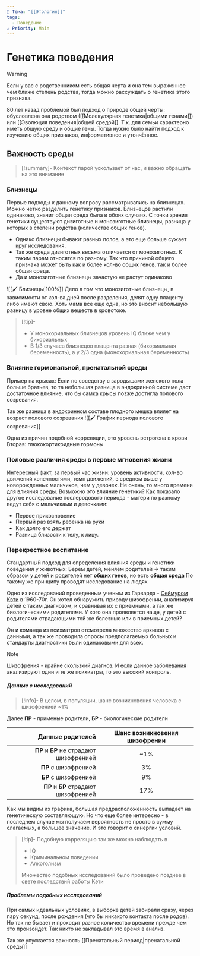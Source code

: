 ```yaml
---
📌 Тема: "[[Этология]]"
tags:
  - Поведение
⚠️ Priority: Main
---
```


# Генетика поведения

>[!Warning]
>Если у вас с родственником есть общая черта и она тем выраженнее чем ближе степень родства, тогда можно рассуждать о генетика этого признака.

80 лет назад проблемой был подход о природе общей черты: обусловлена она родством ([[Молекулярная генетика|общими генами]]) или [[Эволюция поведения|общей средой]]. Т.к. для семьи характерно иметь общую среду и общие гены.
Тогда нужно было найти подход к изучению общих признаков, информативнее и утончённое. 

## Важность среды

>[!summary]-
>Контекст парой ускользает от нас, и важно обращать на это внимание

### Близнецы

Первые подходы к данному вопросу рассматривались на близнецах. Можно четко разделить генетику признаков. Близнецов растили одинаково, значит общая среда была в обоих случаях. С точки зрения генетики существуют дизиготные и монозиготные близнецы, разница у которых в степени родства (количестве общих генов).

- Однако близнецы бывают разных полов, а это еще больше сужает круг исследования.
- Так же среда дизиготных весьма отличается от монозиготных. К таким парам относятся по разному. Так что причиной общего признака может быть как и более кол-во общих генов, так и более общая среда.
- Да и монозиготные близнецы зачастую не растут одинаково

![[🖌️ Близнецы|100%]]
Дело в том что монозиготные близнецы, в зависимости от кол-ва дней после разделения, делят одну плаценту либо имеют свою. Хоть мама все еще одна, но это вносит небольшую разницу в уровне общих веществ в кровотоке.

>[!tip]-
>- У монохориальных близнецов уровень IQ ближе чем у бихориальных
>- В 1/3 случаев близнецов плацента разная (бихориальная беременность), а у 2/3 одна (монохориальная беременность)

### Влияние гормональной, пренатальной среды

Пример на крысах: Если по соседству с зародышами женского пола больше братьев, то та небольшая разница в эндокринной системе даст достаточное влияние, что бы самка крысы позже достигла полового созревания.

Так же разница в эндокринном составе плодного мешка влияет на возраст полового созревания
![[🖌️ График периода полового созревания]]

Одна из причин подобной корреляции, это уровень эстрогена в крови
Вторая: глюкокортикоидные гормоны

### Половые различия среды в первые мгновения жизни

Интересный факт, за первый час жизни: уровень активности, кол-во движений конечностями, темп движений, в среднем выше у новорожденных мальчиков, чем у девочек.
Не очень, то много времени для влияния среды. Возможно это влияние генетики?
Как показало другое исследование послеродового периода - матери по разному ведут себя с мальчиками и девочками: 
- Первое прикосновение
- Первый раз взять ребенка на руки
- Как долго его держат
- Разница близости к телу, к лицу.

###  Перекрестное воспитание

Стандартный подход для определения влияния среды и генетики поведения у животных:
Берем детей, меняем родителей => таким образом у детей и родителей нет **общих генов**, но есть **общая среда**
По такому же принципу проводят исследование на людях

Одно из исследований проведенным ученым из Гарварда - [Сеймуром Кэти](https://en.wikipedia.org/wiki/Seymour_S._Kety) в 1960-70г.
Он хотел обнаружить природу шизофрении, анализируя детей с таким диагнозом, и сравнивая их с приемными, а так же биологическими родителями.
У кого она проявляется чаще, у детей с родителями страдающими той же болезнью или в приемных детей? 

Он и команда из психиатров отсмотрела множество архивов с данными, а так же проводила опросы предполагаемых больных и стандарты диагностики были одинаковыми для всех. 

>[!Note]
>Шизофрения - крайне скользкий диагноз. И если данное заболевания анализируют одни и те же психиатры, то это высокий контроль.

##### Данные с исследований

> [!info]-
> В целом, в популяции, шанс возникновения человека с шизофренией ~1%

Далее **ПР** - применые родители, **БР** - биологические родители

|                        Данные родителей | Шанс возникновения шизофрении |
| ---------------------------------------:|:-----------------------------:|
| **ПР** и **БР** не страдают шизофренией |              ~1%              |
|                    **ПР** с шизофренией |              3%               |
|                    **БР** с шизофренией |              9%               |
|    **ПР** и **БР** страдают шизофренией |              17%              |

Как мы видим из графика, большая предрасположенность выпадает на генетическую составляющую. Но что еще более интересно - в последнем случае мы получаем вероятность не просто в сумму слагаемых, а большее значение. И это говорит о синергии условий.

>[!tip]-
>Подобную корреляцию так же можно наблюдать в
> - IQ
> - Криминальном поведении
> - Алкоголизм
> 
>Множество подобных исследований было проведено позднее в свете последствий работы Кэти

##### Проблемы подобных исследований

При самых идеальных условиях, в выборке детей забирали сразу, через пару секунд, после рождения (что бы никакого контакта после родов).
Но так не бывает и проходит разное количество времени прежде чем это произойдет. Так никто не закладывал это время в анализ.

Так же упускается важность [[Пренатальный период|пренатальной среды]]